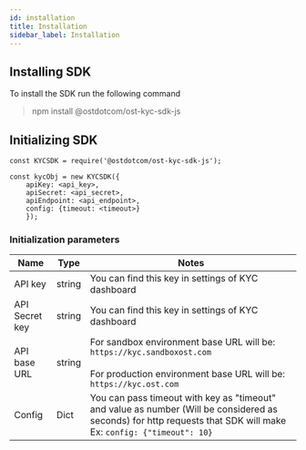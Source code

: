 ```yaml
---
id: installation
title: Installation
sidebar_label: Installation
---
```


## Installing SDK

To install the SDK run the following command <br>
> npm install @ostdotcom/ost-kyc-sdk-js


## Initializing SDK

```
const KYCSDK = require('@ostdotcom/ost-kyc-sdk-js');

const kycObj = new KYCSDK({
    apiKey: <api_key>, 
    apiSecret: <api_secret>, 
    apiEndpoint: <api_endpoint>, 
    config: {timeout: <timeout>}
    });

```

### Initialization parameters

|   Name             |  Type  | Notes   |
|--------------------|--------|---------|
|   API key          |  string      | You can find this key in settings of KYC dashboard        |
|   API Secret key   |  string      | You can find this key in settings of KYC dashboard        |
|   API base URL     |  string      | For sandbox environment base URL will be: `https://kyc.sandboxost.com`     <br><br>   For production environment base URL will be: `https://kyc.ost.com`|
|   Config           |  Dict      |  You can pass timeout with key as "timeout" and value as number (Will be considered as seconds) for http requests that SDK will make Ex: `config: {"timeout": 10}`    |

